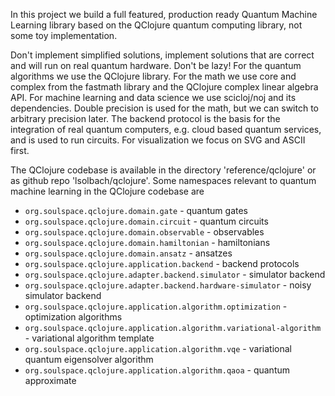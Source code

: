 In this project we build a full featured, production ready Quantum Machine Learning library based on the QClojure quantum computing library, not some toy implementation.

Don't implement simplified solutions, implement solutions that are correct and will run on real quantum hardware. Don't be lazy!
For the quantum algorithms we use the QClojure library.
For the math we use core and complex from the fastmath library and the QClojure complex linear algebra API.
For machine learning and data science we use scicloj/noj and its dependencies.
Double precision is used for the math, but we can switch to arbitrary precision later.
The backend protocol is the basis for the integration of real quantum computers, e.g. cloud based quantum services, and is used to run circuits.
For visualization we focus on SVG and ASCII first.

The QClojure codebase is available in the directory 'reference/qclojure'
or as github repo 'lsolbach/qclojure'.
Some namespaces relevant to quantum machine learning in the QClojure codebase are
* `org.soulspace.qclojure.domain.gate` - quantum gates
* `org.soulspace.qclojure.domain.circuit` - quantum circuits
* `org.soulspace.qclojure.domain.observable` - observables
* `org.soulspace.qclojure.domain.hamiltonian` - hamiltonians
* `org.soulspace.qclojure.domain.ansatz` - ansatzes
* `org.soulspace.qclojure.application.backend` - backend protocols
* `org.soulspace.qclojure.adapter.backend.simulator` - simulator backend
* `org.soulspace.qclojure.adapter.backend.hardware-simulator` - noisy simulator backend
* `org.soulspace.qclojure.application.algorithm.optimization` - optimization algorithms
* `org.soulspace.qclojure.application.algorithm.variational-algorithm` - variational algorithm template
* `org.soulspace.qclojure.application.algorithm.vqe` - variational quantum eigensolver algorithm
* `org.soulspace.qclojure.application.algorithm.qaoa` - quantum approximate

